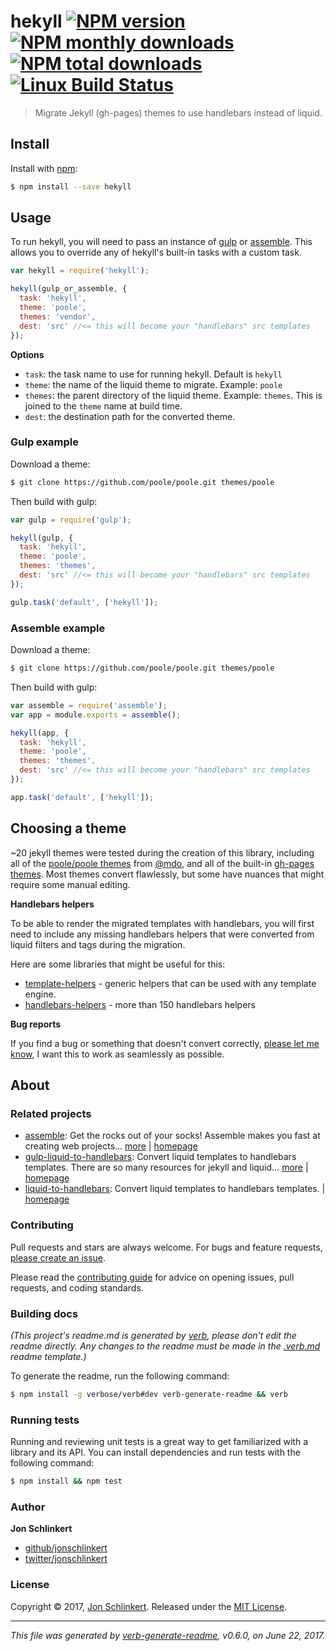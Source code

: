 # hekyll [![NPM version](https://img.shields.io/npm/v/hekyll.svg?style=flat)](https://www.npmjs.com/package/hekyll) [![NPM monthly downloads](https://img.shields.io/npm/dm/hekyll.svg?style=flat)](https://npmjs.org/package/hekyll) [![NPM total downloads](https://img.shields.io/npm/dt/hekyll.svg?style=flat)](https://npmjs.org/package/hekyll) [![Linux Build Status](https://img.shields.io/travis/jonschlinkert/hekyll.svg?style=flat&label=Travis)](https://travis-ci.org/jonschlinkert/hekyll)

> Migrate Jekyll (gh-pages) themes to use handlebars instead of liquid.

## Install

Install with [npm](https://www.npmjs.com/):

```sh
$ npm install --save hekyll
```

## Usage

To run hekyll, you will need to pass an instance of [gulp](http://gulpjs.com) or [assemble](https://github.com/assemble/assemble). This allows you to override any of hekyll's built-in tasks with a custom task.

```js
var hekyll = require('hekyll');

hekyll(gulp_or_assemble, {
  task: 'hekyll', 
  theme: 'poole',
  themes: 'vendor',
  dest: 'src' //<= this will become your "handlebars" src templates
});
```

**Options**

* `task`: the task name to use for running hekyll. Default is `hekyll`
* `theme`: the name of the liquid theme to migrate. Example: `poole`
* `themes`: the parent directory of the liquid theme. Example: `themes`. This is joined to the `theme` name at build time.
* `dest`: the destination path for the converted theme.

### Gulp example

Download a theme:

```sh
$ git clone https://github.com/poole/poole.git themes/poole
```

Then build with gulp:

```js
var gulp = require('gulp');

hekyll(gulp, {
  task: 'hekyll', 
  theme: 'poole',
  themes: 'themes',
  dest: 'src' //<= this will become your "handlebars" src templates
});

gulp.task('default', ['hekyll']);
```

### Assemble example

Download a theme:

```sh
$ git clone https://github.com/poole/poole.git themes/poole
```

Then build with gulp:

```js
var assemble = require('assemble');
var app = module.exports = assemble();

hekyll(app, {
  task: 'hekyll', 
  theme: 'poole',
  themes: 'themes',
  dest: 'src' //<= this will become your "handlebars" src templates
});

app.task('default', ['hekyll']);
```

## Choosing a theme

~20 jekyll themes were tested during the creation of this library, including all of the [poole/poole themes](https://github.com/poole/poole) from [@mdo](https://github.com/mdo), and all of the built-in [gh-pages themes](https://pages.github.com/themes/). Most themes convert flawlessly, but some have nuances that might require some manual editing.

**Handlebars helpers**

To be able to render the migrated templates with handlebars, you will first need to include any missing handlebars helpers that were converted from liquid filters and tags during the migration.

Here are some libraries that might be useful for this:

* [template-helpers](https://github.com/jonschlinkert/template-helpers) - generic helpers that can be used with any template engine.
* [handlebars-helpers](https://github.com/helpers/handlebars-helpers) - more than 150 handlebars helpers

**Bug reports**

If you find a bug or something that doesn't convert correctly, [please let me know](../../issues/new), I want this to work as seamlessly as possible.

## About

### Related projects

* [assemble](https://www.npmjs.com/package/assemble): Get the rocks out of your socks! Assemble makes you fast at creating web projects… [more](https://github.com/assemble/assemble) | [homepage](https://github.com/assemble/assemble "Get the rocks out of your socks! Assemble makes you fast at creating web projects. Assemble is used by thousands of projects for rapid prototyping, creating themes, scaffolds, boilerplates, e-books, UI components, API documentation, blogs, building websit")
* [gulp-liquid-to-handlebars](https://www.npmjs.com/package/gulp-liquid-to-handlebars): Convert liquid templates to handlebars templates. There are so many resources for jekyll and liquid… [more](https://github.com/jonschlinkert/gulp-liquid-to-handlebars) | [homepage](https://github.com/jonschlinkert/gulp-liquid-to-handlebars "Convert liquid templates to handlebars templates. There are so many resources for jekyll and liquid on github, but handlebars is a better engine for javascript. ")
* [liquid-to-handlebars](https://www.npmjs.com/package/liquid-to-handlebars): Convert liquid templates to handlebars templates. | [homepage](https://github.com/jonschlinkert/liquid-to-handlebars "Convert liquid templates to handlebars templates.")

### Contributing

Pull requests and stars are always welcome. For bugs and feature requests, [please create an issue](../../issues/new).

Please read the [contributing guide](.github/contributing.md) for advice on opening issues, pull requests, and coding standards.

### Building docs

_(This project's readme.md is generated by [verb](https://github.com/verbose/verb-generate-readme), please don't edit the readme directly. Any changes to the readme must be made in the [.verb.md](.verb.md) readme template.)_

To generate the readme, run the following command:

```sh
$ npm install -g verbose/verb#dev verb-generate-readme && verb
```

### Running tests

Running and reviewing unit tests is a great way to get familiarized with a library and its API. You can install dependencies and run tests with the following command:

```sh
$ npm install && npm test
```

### Author

**Jon Schlinkert**

* [github/jonschlinkert](https://github.com/jonschlinkert)
* [twitter/jonschlinkert](https://twitter.com/jonschlinkert)

### License

Copyright © 2017, [Jon Schlinkert](https://github.com/jonschlinkert).
Released under the [MIT License](LICENSE).

***

_This file was generated by [verb-generate-readme](https://github.com/verbose/verb-generate-readme), v0.6.0, on June 22, 2017._